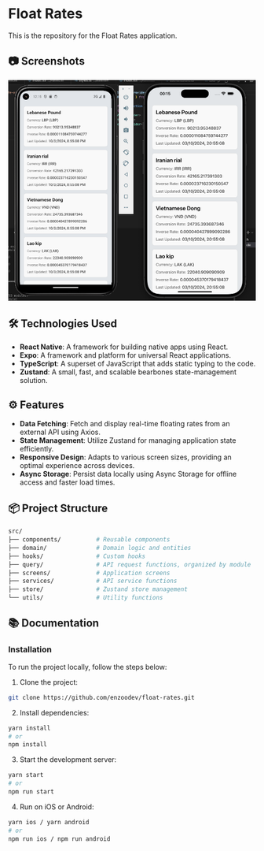 # Float Rates

This is the repository for the Float Rates application.

## 📷 Screenshots

![Float Rates Screenshot](github/print.png)

## 🛠️ Technologies Used

- **React Native**: A framework for building native apps using React.
- **Expo**: A framework and platform for universal React applications.
- **TypeScript**: A superset of JavaScript that adds static typing to the code.
- **Zustand**: A small, fast, and scalable bearbones state-management solution.

## ⚙️ Features

- **Data Fetching**: Fetch and display real-time floating rates from an external API using Axios.
- **State Management**: Utilize Zustand for managing application state efficiently.
- **Responsive Design**: Adapts to various screen sizes, providing an optimal experience across devices.
- **Async Storage**: Persist data locally using Async Storage for offline access and faster load times.

## 📦 Project Structure

```bash
src/
├── components/          # Reusable components
├── domain/              # Domain logic and entities
├── hooks/               # Custom hooks
├── query/               # API request functions, organized by module
├── screens/             # Application screens
├── services/            # API service functions
├── store/               # Zustand store management
└── utils/               # Utility functions
```

## 📚 Documentation

### Installation

To run the project locally, follow the steps below:

1. Clone the project:

```bash
git clone https://github.com/enzoodev/float-rates.git
```

2. Install dependencies:

```bash
yarn install
# or
npm install
```

3. Start the development server:

```bash
yarn start
# or
npm run start
```

4. Run on iOS or Android:

```bash
yarn ios / yarn android
# or
npm run ios / npm run android
```
